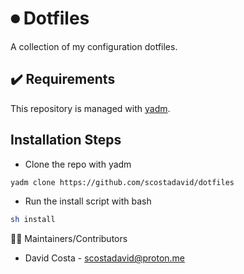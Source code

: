 # ⏺ Dotfiles

A collection of my configuration dotfiles.

## ✔️ Requirements

This repository is managed with [yadm](https://github.com/TheLocehiliosan/yadm).

## Installation Steps

* Clone the repo with yadm
```bash
yadm clone https://github.com/scostadavid/dotfiles
```
* Run the install script with bash
```bash
sh install
```

👨‍💻 Maintainers/Contributors
* David Costa - [scostadavid@proton.me](mailto:scostadavid@proton.me)
